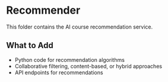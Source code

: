 # Recommender

This folder contains the AI course recommendation service.

## What to Add
- Python code for recommendation algorithms
- Collaborative filtering, content-based, or hybrid approaches
- API endpoints for recommendations

